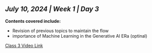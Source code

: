 ## _July 10, 2024 | Week 1 | Day 3_

**Contents covered include:**

- Revision of previous topics to maintain the flow
- importance of Machine Learning in the Generative AI ERa (optinal)

[Class 3 Video Link](https://www.facebook.com/iCodeguru/videos/380675287961626)
